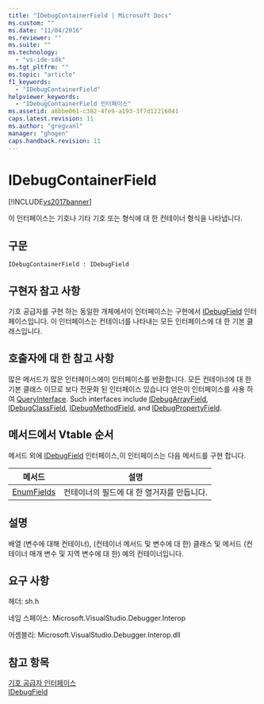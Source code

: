 ```yaml
---
title: "IDebugContainerField | Microsoft Docs"
ms.custom: ""
ms.date: "11/04/2016"
ms.reviewer: ""
ms.suite: ""
ms.technology: 
  - "vs-ide-sdk"
ms.tgt_pltfrm: ""
ms.topic: "article"
f1_keywords: 
  - "IDebugContainerField"
helpviewer_keywords: 
  - "IDebugContainerField 인터페이스"
ms.assetid: a8bbe061-c382-4fe9-a193-3f7d12216041
caps.latest.revision: 11
ms.author: "gregvanl"
manager: "ghogen"
caps.handback.revision: 11
---
```

# IDebugContainerField
[!INCLUDE[vs2017banner](../../../code-quality/includes/vs2017banner.md)]

이 인터페이스는 기호나 기타 기호 또는 형식에 대 한 컨테이너 형식을 나타냅니다.  
  
## 구문  
  
```  
IDebugContainerField : IDebugField  
```  
  
## 구현자 참고 사항  
 기호 공급자를 구현 하는 동일한 개체에서이 인터페이스는 구현에서 [IDebugField](../../../extensibility/debugger/reference/idebugfield.md) 인터페이스입니다.  이 인터페이스는 컨테이너를 나타내는 모든 인터페이스에 대 한 기본 클래스입니다.  
  
## 호출자에 대 한 참고 사항  
 많은 메서드가 많은 인터페이스에이 인터페이스를 반환합니다.  모든 컨테이너에 대 한 기본 클래스 이므로 보다 전문화 된 인터페이스 있습니다 얻은이 인터페이스를 사용 하 여 [QueryInterface](/visual-cpp/atl/queryinterface).  Such interfaces include [IDebugArrayField](../../../extensibility/debugger/reference/idebugarrayfield.md), [IDebugClassField](../../../extensibility/debugger/reference/idebugclassfield.md), [IDebugMethodField](../../../extensibility/debugger/reference/idebugmethodfield.md), and [IDebugPropertyField](../../../extensibility/debugger/reference/idebugpropertyfield.md).  
  
## 메서드에서 Vtable 순서  
 메서드 외에 [IDebugField](../../../extensibility/debugger/reference/idebugfield.md) 인터페이스,이 인터페이스는 다음 메서드를 구현 합니다.  
  
|메서드|설명|  
|---------|--------|  
|[EnumFields](../../../extensibility/debugger/reference/idebugcontainerfield-enumfields.md)|컨테이너의 필드에 대 한 열거자를 만듭니다.|  
  
## 설명  
 배열 \(변수에 대해 컨테이너\), \(컨테이너 메서드 및 변수에 대 한\) 클래스 및 메서드 \(컨테이너 매개 변수 및 지역 변수에 대 한\) 예의 컨테이너입니다.  
  
## 요구 사항  
 헤더: sh.h  
  
 네임 스페이스: Microsoft.VisualStudio.Debugger.Interop  
  
 어셈블리: Microsoft.VisualStudio.Debugger.Interop.dll  
  
## 참고 항목  
 [기호 공급자 인터페이스](../../../extensibility/debugger/reference/symbol-provider-interfaces.md)   
 [IDebugField](../../../extensibility/debugger/reference/idebugfield.md)